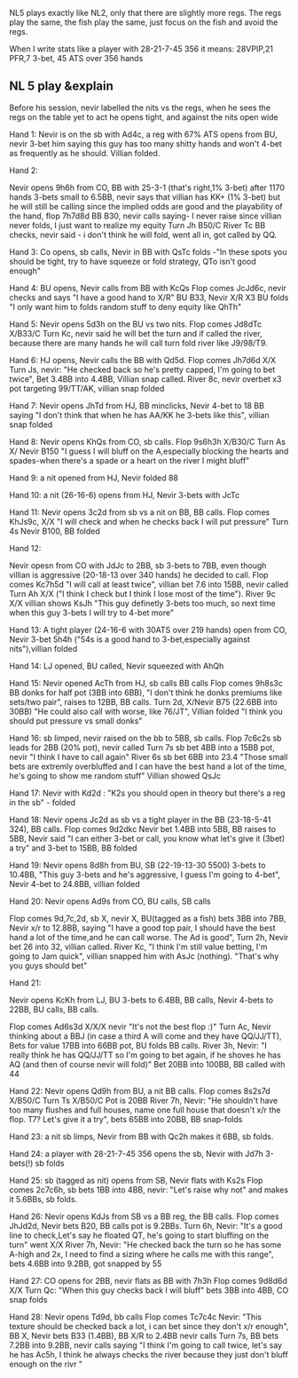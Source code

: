 
NL5 plays exactly like NL2, only that there are slightly more regs. The regs play the same, the fish play the same, just focus on the fish and avoid the regs.

When I write stats like a player with 28-21-7-45  356 it means:
28VPIP,21 PFR,7 3-bet, 45 ATS over 356 hands

## NL 5 play &explain

Before his session, nevir labelled the nits vs the regs,
when he sees the regs on the table yet to act he opens tight, and against the nits open wide

Hand 1:
Nevir is on the sb with Ad4c, a reg with 67% ATS opens from BU, nevir 3-bet him saying this guy has too many shitty hands and won't 4-bet as frequently as he should. Villian folded.

Hand 2:

Nevir opens 9h6h from CO, BB with 25-3-1 (that's right,1% 3-bet) after 1170 hands 3-bets small to 6.5BB, nevir says that villian has KK+ (1% 3-bet) but he will still be calling since the implied odds are good and the playability of the hand,
flop 7h7d8d BB B30, nevir calls saying- I never raise since villian never folds, I just want to realize my equity
Turn Jh B50/C
River Tc BB checks, nevir said - i don't think he will fold, went all in, got called by QQ.

Hand 3:
Co opens, sb calls, Nevir in BB with QsTc folds -"In these spots you should be tight, try to have squeeze or fold strategy, QTo isn't good enough"

Hand 4:
BU opens, Nevir calls from BB with KcQs
Flop comes JcJd6c, nevir checks and says "I have a good hand to X/R" BU B33, Nevir X/R X3 BU folds "I only want him to folds random stuff to deny equity like QhTh"

Hand 5:
Nevir opens 5d3h on the BU vs two nits.
Flop comes Jd8dTc X/B33/C
Turn Kc, nevir said he will bet the turn and if called the river, because there are many hands he will call turn fold river like J9/98/T9.

Hand 6:
HJ opens, Nevir calls the BB with Qd5d.
Flop comes Jh7d6d X/X
Turn Js, nevir: "He checked back so he's pretty capped, I'm going to bet twice", Bet 3.4BB into 4.4BB, Villian snap called. 
River 8c, nevir overbet x3 pot targeting 99/TT/AK, villian snap folded

Hand 7:
Nevir opens JhTd from HJ, BB minclicks, Nevir 4-bet to 18 BB saying "I don't think that when he has AA/KK he 3-bets like this", villian snap folded

Hand 8:
Nevir opens KhQs from CO, sb calls.
Flop 9s6h3h X/B30/C
Turn As X/ Nevir B150 "I guess I will bluff on the A,especially blocking the hearts and spades-when there's a spade or a heart on the river I might bluff"

Hand 9: 
a nit opened from HJ, Nevir folded 88

Hand 10:
a nit (26-16-6) opens from HJ, Nevir 3-bets with JcTc

Hand 11:
Nevir opens 3c2d from sb vs a nit on BB, BB calls.
Flop comes KhJs9c, X/X "I will check and when he checks back I will put pressure"
Turn 4s Nevir B100, BB folded

Hand 12:

Nevir opesn from CO with JdJc to 2BB, sb 3-bets to 7BB, even though villian is aggressive (20-18-13 over 340 hands) he decided to call. 
Flop comes Kc7h5d "I will call at least twice", villian bet 7.6 into 15BB, nevir called
Turn Ah X/X ("I think I check but I think I lose most of the time").
River 9c X/X villian shows KsJh
"This guy definetly 3-bets too much, so next time when this guy 3-bets I will try to 4-bet more"

Hand 13:
A tight player (24-16-6 with 30ATS over 219 hands) open from CO, 
Nevir 3-bet 5h4h ("54s is a good hand to 3-bet,especially against nits"),villian folded

Hand 14:
LJ opened, BU called, Nevir squeezed with AhQh

Hand 15:
Nevir opened AcTh from HJ, sb calls BB calls
Flop comes 9h8s3c BB donks for half pot (3BB into 6BB),  "I don't think he donks premiums like sets/two pair", raises to 12BB, BB calls.
Turn 2d, X/Nevir B75 (22.6BB into 30BB) "He could also call with worse, like 76/JT", Villian folded
"I think you should put pressure vs small donks"

Hand 16:
sb limped, nevir raised on the bb to 5BB, sb calls.
Flop 7c6c2s sb leads for 2BB (20% pot), nevir called
Turn 7s sb bet 4BB into a 15BB pot, nevir "I think I have to call again"
River 6s sb bet 6BB into 23.4 "Those small bets are extremly overbluffed and I can have the best hand a lot of the time, he's going to show me random stuff" Villian showed QsJc

Hand 17:
Nevir with Kd2d : "K2s you should open in theory but there's a reg in the sb" - folded

Hand 18:
Nevir opens Jc2d as sb  vs a tight player in the BB (23-18-5-41 324), BB calls.
Flop comes 9d2dkc Nevir bet 1.4BB into 5BB, BB raises to 5BB, Nevir said "I can either 3-bet or call, you know what let's give it (3bet) a try" and 3-bet to 15BB, BB folded

Hand 19:
Nevir opens 8d8h from BU, SB (22-19-13-30 5500) 3-bets to 10.4BB, "This guy 3-bets and he's aggressive, I guess I'm going to 4-bet", Nevir 4-bet to 24.8BB, villian folded

Hand 20:
Nevir opens Ad9s from CO, BU calls, SB calls

Flop comes 9d,7c,2d, sb X, nevir X, BU(tagged as a fish) bets 3BB into 7BB, Nevir x/r to 12.8BB, saying "I have a good top pair, I should have the best hand a lot of the time,and he can call worse. The Ad is good", Turn 2h, Nevir bet 26 into 32, villian called.
River Kc, "I think I'm still value betting, I'm going to Jam quick", villian snapped him with AsJc (nothing). "That's why you guys should bet"

Hand 21:

Nevir opens KcKh from LJ, BU 3-bets to 6.4BB, BB calls, Nevir 4-bets to 22BB, BU calls, BB calls.

Flop comes Ad6s3d X/X/X nevir "It's not the best flop :)"
Turn Ac, Nevir thinking about a BBJ (in case a third A will come and they have QQ/JJ/TT), Bets for value 17BB into 66BB pot, BU folds BB calls.
River 3h, Nevir: "I really think he has QQ/JJ/TT so I'm going to bet again, if he shoves he has AQ (and then of course nevir will fold)" Bet 20BB into 100BB, BB called with 44

Hand 22:
Nevir opens Qd9h from BU, a nit BB calls.
Flop comes 8s2s7d X/B50/C
Turn Ts X/B50/C Pot is 20BB
River 7h, Nevir: "He shouldn't have too many flushes and full houses, name one full house that doesn't x/r the flop. T7? Let's give it a try", bets 65BB into 20BB, BB snap-folds

Hand 23:
a nit sb limps, Nevir from BB with Qc2h makes it 6BB, sb folds.

Hand 24:
a player with 28-21-7-45  356 opens the sb, Nevir with Jd7h 3-bets(!) sb folds

Hand 25:
sb (tagged as nit) opens from SB, Nevir flats with Ks2s
Flop comes 2c7c6h, sb bets 1BB into 4BB, nevir: "Let's raise why not" and makes it 5.6BBs, sb folds.

Hand 26:
Nevir opens KdJs from SB vs a BB reg, the BB calls.
Flop comes JhJd2d, Nevir bets B20, BB calls pot is 9.2BBs.
Turn 6h, Nevir: "It's a good line to check,Let's say he floated QT, he's going to start bluffing on the turn" went X/X
River 7h, Nevir: "He checked back the turn so he has some A-high and 2x, I need to find a sizing where he calls me with this range", bets 4.6BB into 9.2BB, got snapped by 55

Hand 27:
CO opens for 2BB, nevir flats as BB with 7h3h
Flop comes 9d8d6d X/X
Turn Qc: "When this guy checks back I will bluff" bets 3BB into 4BB, CO snap folds

Hand 28:
Nevir opens Td9d, bb calls
Flop comes Tc7c4c Nevir: "This texture should be checked back a lot, i can bet since they don't x/r enough", BB X, Nevir bets B33 (1.4BB), BB X/R to 2.4BB nevir calls
Turn 7s, BB bets 7.2BB into 9.2BB, nevir calls saying "I think I'm going to call twice, let's say he has Ac5h, I think he always checks the river because they just don't bluff enough on the rivr "